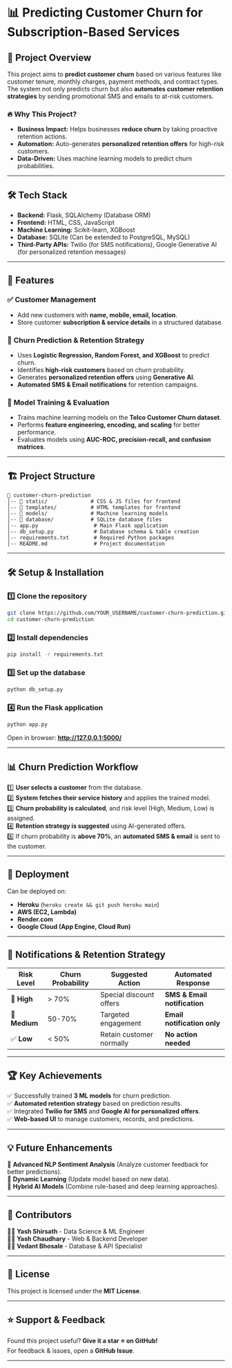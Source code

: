 # 📊 Predicting Customer Churn for Subscription-Based Services 

## 🚀 Project Overview  
This project aims to **predict customer churn** based on various features like customer tenure, monthly charges, payment methods, and contract types. The system not only predicts churn but also **automates customer retention strategies** by sending promotional SMS and emails to at-risk customers.  

### 🔥 **Why This Project?**
- **Business Impact:** Helps businesses **reduce churn** by taking proactive retention actions.  
- **Automation:** Auto-generates **personalized retention offers** for high-risk customers.  
- **Data-Driven:** Uses machine learning models to predict churn probabilities.  

---

## 🛠️ **Tech Stack**
- **Backend:** Flask, SQLAlchemy (Database ORM)  
- **Frontend:** HTML, CSS, JavaScript  
- **Machine Learning:** Scikit-learn, XGBoost  
- **Database:** SQLite (Can be extended to PostgreSQL, MySQL)  
- **Third-Party APIs:** Twilio (for SMS notifications), Google Generative AI (for personalized retention messages)  

---

## 📌 **Features**
### ✅ Customer Management  
- Add new customers with **name, mobile, email, location**.  
- Store customer **subscription & service details** in a structured database.  

### 🔮 **Churn Prediction & Retention Strategy**
- Uses **Logistic Regression, Random Forest, and XGBoost** to predict churn.  
- Identifies **high-risk customers** based on churn probability.  
- Generates **personalized retention offers** using **Generative AI**.  
- **Automated SMS & Email notifications** for retention campaigns.  

### 📡 **Model Training & Evaluation**
- Trains machine learning models on the **Telco Customer Churn dataset**.  
- Performs **feature engineering, encoding, and scaling** for better performance.  
- Evaluates models using **AUC-ROC, precision-recall, and confusion matrices**.  

---

## 🏗️ **Project Structure**
```
📂 customer-churn-prediction
│-- 📁 static/              # CSS & JS files for frontend
│-- 📁 templates/           # HTML templates for frontend
│-- 📁 models/              # Machine learning models
│-- 📁 database/            # SQLite database files
│-- app.py                  # Main Flask application
│-- db_setup.py             # Database schema & table creation
│-- requirements.txt        # Required Python packages
│-- README.md               # Project documentation
```

---

## 🛠️ **Setup & Installation**
### 1️⃣ **Clone the repository**
```bash
git clone https://github.com/YOUR_USERNAME/customer-churn-prediction.git
cd customer-churn-prediction
```

### 2️⃣ **Install dependencies**
```bash
pip install -r requirements.txt
```

### 3️⃣ **Set up the database**
```bash
python db_setup.py
```

### 4️⃣ **Run the Flask application**
```bash
python app.py
```
Open in browser: **http://127.0.0.1:5000/**  

---

## 📊 **Churn Prediction Workflow**
1️⃣ **User selects a customer** from the database.  
2️⃣ **System fetches their service history** and applies the trained model.  
3️⃣ **Churn probability is calculated**, and risk level (High, Medium, Low) is assigned.  
4️⃣ **Retention strategy is suggested** using AI-generated offers.  
5️⃣ If churn probability is **above 70%**, an **automated SMS & email** is sent to the customer.  

---

## 📡 **Deployment**
Can be deployed on:
- **Heroku** (`heroku create && git push heroku main`)
- **AWS (EC2, Lambda)**
- **Render.com**
- **Google Cloud (App Engine, Cloud Run)**

---

## 📧 **Notifications & Retention Strategy**
| Risk Level  | Churn Probability | Suggested Action | Automated Response |
|-------------|------------------|------------------|--------------------|
| 🚨 **High** | > 70% | Special discount offers | **SMS & Email notification** |
| 🤔 **Medium** | 50-70% | Targeted engagement | **Email notification only** |
| ✅ **Low** | < 50% | Retain customer normally | **No action needed** |

---

## 🏆 **Key Achievements**
✅ Successfully trained **3 ML models** for churn prediction.  
✅ **Automated retention strategy** based on prediction results.  
✅ Integrated **Twilio for SMS** and **Google AI for personalized offers**.  
✅ **Web-based UI** to manage customers, records, and predictions.  

---

## 💡 **Future Enhancements**
🔹 **Advanced NLP Sentiment Analysis** (Analyze customer feedback for better predictions).  
🔹 **Dynamic Learning** (Update model based on new data).  
🔹 **Hybrid AI Models** (Combine rule-based and deep learning approaches).  

---

## 🤝 **Contributors**
👨‍💻 **Yash Shirsath** - Data Science & ML Engineer  
👩‍💻 **Yash Chaudhary** - Web & Backend Developer  
👨‍💻 **Vedant Bhosale** - Database & API Specialist  

---

## 📜 **License**
This project is licensed under the **MIT License**.

---

## ⭐ **Support & Feedback**
Found this project useful? **Give it a star ⭐ on GitHub!**  
For feedback & issues, open a **GitHub Issue**.  

---
